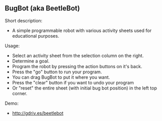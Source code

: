 BugBot (aka BeetleBot)
----------------------

Short description:
- A simple programmable robot with various activity sheets used for educational purposes. 

Usage:
- Select an activity sheet from the selection column on the right.
- Determine a goal.
- Program the robot by pressing the action buttons on it's back.
- Press the "go" button to run your program.
- You can drag BugBot to put it where you want.
- Press the "clear" button if you want to undo your program
- Or "reset" the entire sheet (with initial bug bot position) in the left top corner.

Demo:
- http://gdriv.es/beetlebot


